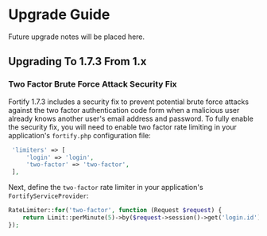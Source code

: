 # Upgrade Guide

Future upgrade notes will be placed here.

## Upgrading To 1.7.3 From 1.x

### Two Factor Brute Force Attack Security Fix

Fortify 1.7.3 includes a security fix to prevent potential brute force attacks against the two factor authentication code form when a malicious user already knows another user's email address and password. To fully enable the security fix, you will need to enable two factor rate limiting in your application's `fortify.php` configuration file:

```php
 'limiters' => [
     'login' => 'login',
     'two-factor' => 'two-factor',
 ],
 ```

Next, define the `two-factor` rate limiter in your application's `FortifyServiceProvider`:

```php
RateLimiter::for('two-factor', function (Request $request) {
    return Limit::perMinute(5)->by($request->session()->get('login.id'));
});
```
